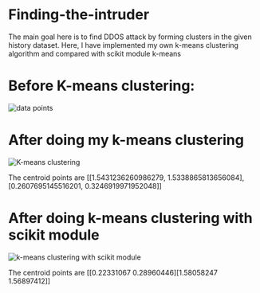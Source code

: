 # Finding-the-intruder
  The main goal here is to find DDOS attack by forming clusters in the given history dataset.
  Here, I have implemented my own k-means clustering algorithm and compared with scikit module k-means 
# Before K-means clustering:
  ![data points](https://user-images.githubusercontent.com/32761206/46534406-a5c40680-c8c5-11e8-942c-51f8e577be8a.png)
# After doing my k-means clustering
  ![K-means clustering](https://user-images.githubusercontent.com/32761206/46534632-7235ac00-c8c6-11e8-99c3-6e7ad5cd1de3.png)
 
 The centroid points are [[1.5431236260986279, 1.5338865813656084], [0.2607695145516201, 0.3246919971952048]]
 
# After doing  k-means clustering with scikit module
![k-means clustering with scikit module](https://user-images.githubusercontent.com/32761206/46534897-57b00280-c8c7-11e8-99cd-9185165c7dd2.png)

The centroid points are [[0.22331067 0.28960446][1.58058247 1.56897412]]
